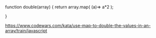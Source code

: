 function double(array) {
return array.map( (a)=> a*2 );

}

https://www.codewars.com/kata/use-map-to-double-the-values-in-an-array/train/javascript